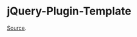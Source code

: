 jQuery-Plugin-Template
======================

[Source](http://kolodny.github.io/blog/blog/2013/12/27/my-favorite-jquery-plugin-template/).
